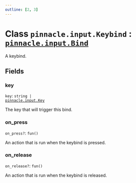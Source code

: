 ```yaml
---
outline: [2, 3]
---
```


# Class `pinnacle.input.Keybind` : <code><a href="/lua-reference/0.1.0-beta.1/classes/pinnacle.input.Bind">pinnacle.input.Bind</a></code>


A keybind.

## Fields

### key

`key`: <code>string | <a href="/lua-reference/0.1.0-beta.1/enums/pinnacle.input.Key">pinnacle.input.Key</a></code>

The key that will trigger this bind.

### on_press <Badge type="danger" text="nullable" />

`on_press?`: <code>fun()</code>

An action that is run when the keybind is pressed.

### on_release <Badge type="danger" text="nullable" />

`on_release?`: <code>fun()</code>

An action that is run when the keybind is released.



